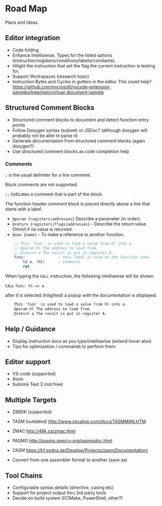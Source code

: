 # Road Map

Plans and Ideas.

## Editor integration

* Code folding
* Enhance Intellisense. Types for the listed options (instruction/registers/conditions/labels/constants).
* Hilight the instruction that set the flag the current instruction is testing for.
* Support Workspaces (research topic)
* Instruction Bytes and Cycles in gutters in the editor
    This could help? https://github.com/microsoft/vscode-extension-samples/tree/main/virtual-document-sample

## Structured Comment Blocks

* Structured comment blocks to document and detect function entry points
* Follow Doxygen syntax (subset) or JSDoc? (although doxygen will probably not be able to parse it)
* Generate documentation from structured comment blocks (again doxygen?)
* Use structured comment blocks as code completion help

### Comments

`;` is the usual delimiter for a line comment.

Block comments are not supported.

`;;` Indicates a comment that is part of the block.

The function header comment block is placed directly above a line that starts with a label.

* `@param {registers|addresses}` Describe a parameter (in order).
* `@return {registers|flags|addresses}` - Describe the return value. Ommit if no value is returned.
* `@see {name}` - To make a reference to another function.

```asm
    ;; This `func` is used to load a value from hl into a.
    ;; @param hl The address to load from.
    ;; @return a The result is put in register A.
    func:               ; this label is used as the function name.
        ld a, (hl)      ; comments
        ret
```

When typing the `CALL` instruction, the following intellisense will be shown.

`CALL` `func: hl => a`

after it is selected (hilighted) a popup with the documentation is displayed.

```txt
    This 'func' is used to load a value from hl into a.
    @param hl The address to load from.
    @return a The result is put in register A.
```

## Help / Guidance

* Display instruction docs as you type/intellisense (extend hover also)
* Tips for optimization / commands to perform them.

## Editor support

* VS-code (supported)
* Atom
* Sublime Text 3 (not free)

## Multiple Targets

* Z88DK (supported)
* TASM  (outdated) http://www.cpcalive.com/docs/TASMMAN.HTM
* ZMAC  http://48k.ca/zmac.html
* PASMO http://pasmo.speccy.org/pasmodoc.html
* ZASM  https://k1.spdns.de/Develop/Projects/zasm/Documentation/

* Convert from one assembler format to another (save as)

## Tool Chains

* Configurable syntax details (directive, casing etc)
* Support for project output thru 3rd party tools
* Decide on build system ([C]Make, PowerShell, other?)
